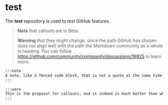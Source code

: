 # test

The **test** repository is used to _test_ GitHub features.

> **Note** that callouts are in Beta.

> **Warning** that they might change, since the path GitHub has chosen does not align well with the path the Markdown community as a whole is heading. You can follow https://github.com/community/community/discussions/16925 to learn more.

```markdown
:::note
A note, like a fenced code block, that is not a quote at the same time.
:::

:::warn
This is the proposal for callouts, and it indeed is much better than what we have in the GitHub beta.
:::
```

